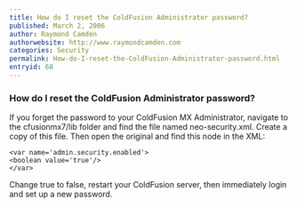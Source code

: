 ```yaml
---
title: How do I reset the ColdFusion Administrator password?
published: March 2, 2006
author: Raymond Camden
authorwebsite: http://www.raymondcamden.com
categories: Security
permalink: How-do-I-reset-the-ColdFusion-Administrator-password.html
entryid: 68
---
```


<h3>How do I reset the ColdFusion Administrator password?</h3>

<p>
If you forget the password to your ColdFusion MX Administrator, navigate to the cfusionmx7/lib folder and find the file named neo-security.xml. Create a copy of this file. Then open the original and find this node in the XML:
</p>

<pre><code class="language-markup">&lt;var name='admin.security.enabled'&gt;
&lt;boolean value='true'/&gt;
&lt;/var&gt;
</code></pre>

<p>
Change true to false, restart your ColdFusion server, then immediately login and set up a new password.
</p>



